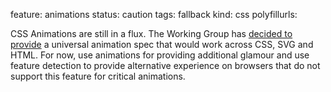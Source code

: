 feature: animations
status: caution
tags: fallback
kind: css
polyfillurls:

CSS Animations are still in a flux. The Working Group has [decided to provide](http://www.w3.org/2012/01/13-svg-minutes.html#action02) a universal animation spec that would work across CSS, SVG and HTML. For now, use animations for providing additional glamour and use feature detection to provide alternative experience on browsers that do not support this feature for critical animations.
